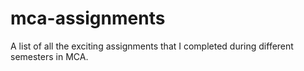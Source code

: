 # mca-assignments
A list of all the exciting assignments that I completed during different semesters in MCA.
